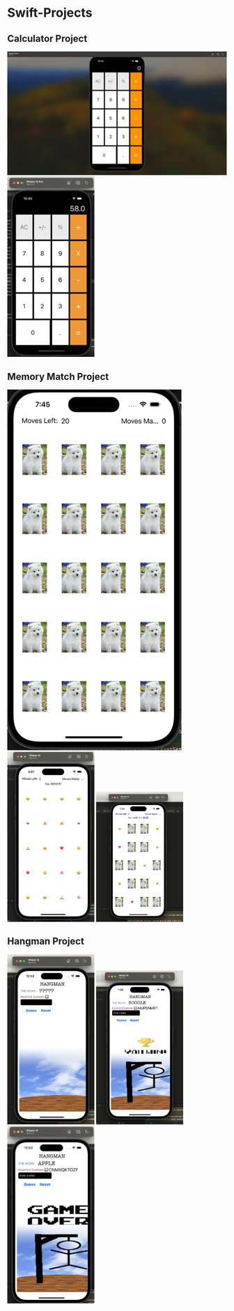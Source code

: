 # Swift-Projects

## Calculator Project
<img src="calculator1.png" >
<img src="calculator2.png" width="200">

## Memory Match Project
<img src="memmatch3.png" width="400">
<img src="memmatch1.png" width="200">
<img src="memmatch2.png" width="200">

## Hangman Project
<img src="hangman3.png" width="200">
<img src="hangman1.png" width="200">
<img src="hangman2.png" width="200">
